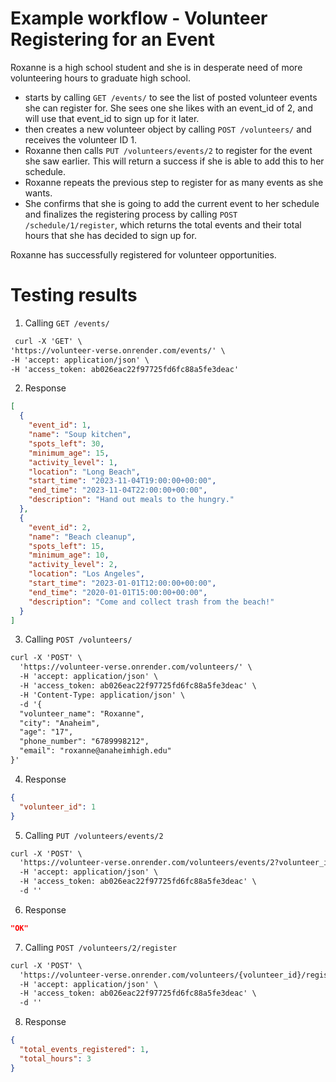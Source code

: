 # Example workflow - Volunteer Registering for an Event
Roxanne is a high school student and she is in desperate need of more volunteering hours to graduate high school.
- starts by calling `GET /events/` to see the list of posted volunteer events she can register for. She sees one she likes with an event_id of 2, and will use that event_id to sign up for it later.
- then creates a new volunteer object by calling `POST /volunteers/` and receives the volunteer ID 1.
- Roxanne then calls `PUT /volunteers/events/2` to register for the event she saw earlier. This will return a success if she is able to add this to her schedule.
- Roxanne repeats the previous step to register for as many events as she wants.
- She confirms that she is going to add the current event to her schedule and finalizes the registering process by calling `POST /schedule/1/register`, which returns the total events and their total hours that she has decided to sign up for.
  
Roxanne has successfully registered for volunteer opportunities. 

# Testing results
1. Calling `GET /events/`

```html
 curl -X 'GET' \
'https://volunteer-verse.onrender.com/events/' \
-H 'accept: application/json' \
-H 'access_token: ab026eac22f97725fd6fc88a5fe3deac'
```

2. Response

```json
[
  {
    "event_id": 1,
    "name": "Soup kitchen",
    "spots_left": 30,
    "minimum_age": 15,
    "activity_level": 1,
    "location": "Long Beach",
    "start_time": "2023-11-04T19:00:00+00:00",
    "end_time": "2023-11-04T22:00:00+00:00",
    "description": "Hand out meals to the hungry."
  },
  {
    "event_id": 2,
    "name": "Beach cleanup",
    "spots_left": 15,
    "minimum_age": 10,
    "activity_level": 2,
    "location": "Los Angeles",
    "start_time": "2023-01-01T12:00:00+00:00",
    "end_time": "2020-01-01T15:00:00+00:00",
    "description": "Come and collect trash from the beach!"
  }
]
```

3. Calling `POST /volunteers/`

```html
curl -X 'POST' \
  'https://volunteer-verse.onrender.com/volunteers/' \
  -H 'accept: application/json' \
  -H 'access_token: ab026eac22f97725fd6fc88a5fe3deac' \
  -H 'Content-Type: application/json' \
  -d '{
  "volunteer_name": "Roxanne",
  "city": "Anaheim",
  "age": "17",
  "phone_number": "6789998212",
  "email": "roxanne@anaheimhigh.edu"
}'
```

4. Response

```json
{
  "volunteer_id": 1
}
```

5. Calling `PUT /volunteers/events/2`

```html
curl -X 'POST' \
  'https://volunteer-verse.onrender.com/volunteers/events/2?volunteer_id=1' \
  -H 'accept: application/json' \
  -H 'access_token: ab026eac22f97725fd6fc88a5fe3deac' \
  -d ''
```

6. Response

```json
"OK"
```

7. Calling `POST /volunteers/2/register`
```html
curl -X 'POST' \
  'https://volunteer-verse.onrender.com/volunteers/{volunteer_id}/register?volunteer_id=2' \
  -H 'accept: application/json' \
  -H 'access_token: ab026eac22f97725fd6fc88a5fe3deac' \
  -d ''
```

8. Response

```json
{
  "total_events_registered": 1,
  "total_hours": 3
}
```
